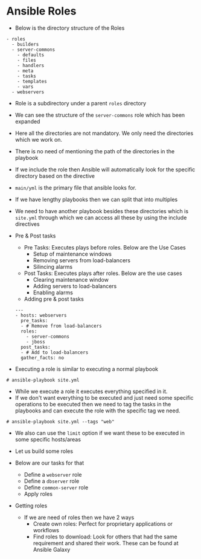 # Ansible Roles

- Below is the directory structure of the Roles

```
- roles
  - builders
  - server-commons
    - defaults
    - files
    - handlers
    - meta
    - tasks
    - templates
    - vars
  - webservers
```

- Role is a subdirectory under a parent `roles` directory
- We can see the structure of the `server-commons` role which has been expanded
- Here all the directories are not mandatory. We only need the directories which we work on. 
- There is no need of mentioning the path of the directories in the playbook
- If we include the role then Ansible will automatically look for the specific directory based on the directive
- `main/yml` is the primary file that ansible looks for.
- If we have lengthy playbooks then we can split that into multiples
- We need to have another playbook besides these directories which is `site.yml` through which we can access all these by using the include directives
- Pre & Post tasks
	- Pre Tasks: Executes plays before roles. Below are the Use Cases
		- Setup of maintenance windows
		- Removing servers from load-balancers
		- Silincing alarms
	- Post Tasks: Executes plays after roles. Below are the use cases
		- Clearing maintenance window
		- Adding servers to load-balancers
		- Enabling alarms
	- Adding pre & post tasks

	```
	---
	- hosts: webservers
	  pre_tasks:
	  - # Remove from load-balancers
	  roles:
	    - server-commons
	    - jboss
	  post_tasks:
	  - # Add to load-balancers
	  gather_facts: no
	```

- Executing a role is similar to executing a normal playbook

```
# ansible-playbook site.yml
```

- While we execute a role it executes everything specified in it.
- If we don't want everything to be executed and just need some specific operations to be executed then we need to tag the tasks in the playbooks and can execute the role with the specific tag we need.

```
# ansible-playbook site.yml --tags "web"
```

- We also can use the `limit` option if we want these to be executed in some specific hosts/areas
- Let us build some roles
- Below are our tasks for that
	- Define a `webserver` role
	- Define a `dbserver` role
	- Define `common-server` role
	- Apply roles

- Getting roles
	- If we are need of roles then we have 2 ways
		- Create own roles: Perfect for proprietary applications or workflows
		- Find roles to download: Look for others that had the same requirement and shared their work. These can be found at Ansible Galaxy
